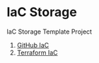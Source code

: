 # IaC Storage


IaC Storage Template Project

1. [GitHub IaC](./github/README.md)
2. [Terraform IaC](./terraform/README.md)